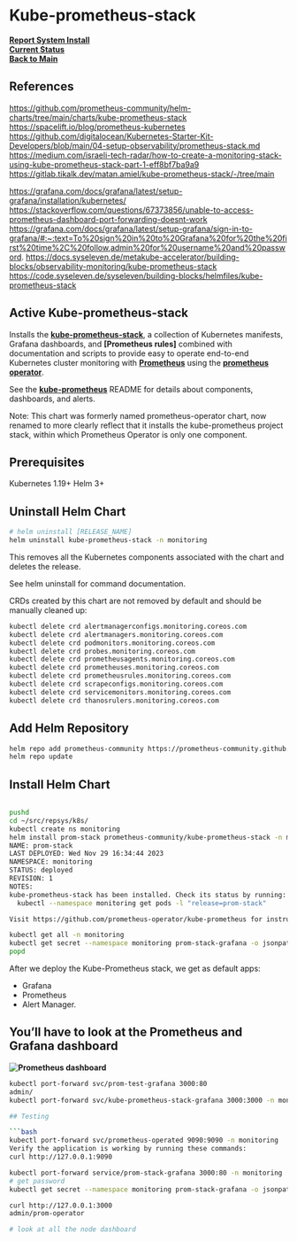 # Kube-prometheus-stack

**[Report System Install](./report-system-install.md)**\
**[Current Status](../development/status/weekly/current_status.md)**\
**[Back to Main](../README.md)**

## References

<https://github.com/prometheus-community/helm-charts/tree/main/charts/kube-prometheus-stack>
<https://spacelift.io/blog/prometheus-kubernetes>
<https://github.com/digitalocean/Kubernetes-Starter-Kit-Developers/blob/main/04-setup-observability/prometheus-stack.md>
<https://medium.com/israeli-tech-radar/how-to-create-a-monitoring-stack-using-kube-prometheus-stack-part-1-eff8bf7ba9a9>
<https://gitlab.tikalk.dev/matan.amiel/kube-prometheus-stack/-/tree/main>

<https://grafana.com/docs/grafana/latest/setup-grafana/installation/kubernetes/>
<https://stackoverflow.com/questions/67373856/unable-to-access-prometheus-dashboard-port-forwarding-doesnt-work>
<https://grafana.com/docs/grafana/latest/setup-grafana/sign-in-to-grafana/#:~:text=To%20sign%20in%20to%20Grafana%20for%20the%20first%20time%2C%20follow,admin%20for%20username%20and%20password>.
<https://docs.syseleven.de/metakube-accelerator/building-blocks/observability-monitoring/kube-prometheus-stack>
<https://code.syseleven.de/syseleven/building-blocks/helmfiles/kube-prometheus-stack>

## Active Kube-prometheus-stack

Installs the **[kube-prometheus-stack](https://github.com/prometheus-community/helm-charts/tree/main/charts/kube-prometheus-stack)**, a collection of Kubernetes manifests, Grafana dashboards, and **[Prometheus rules]** combined with documentation and scripts to provide easy to operate end-to-end Kubernetes cluster monitoring with **[Prometheus](https://prometheus.io/)** using the **[prometheus operator](https://github.com/prometheus-operator/kube-prometheus)**.

See the **[kube-prometheus](https://github.com/prometheus-operator/kube-prometheus)** README for details about components, dashboards, and alerts.

Note: This chart was formerly named prometheus-operator chart, now renamed to more clearly reflect that it installs the kube-prometheus project stack, within which Prometheus Operator is only one component.

## Prerequisites

Kubernetes 1.19+
Helm 3+

## Uninstall Helm Chart

```bash
# helm uninstall [RELEASE_NAME]
helm uninstall kube-prometheus-stack -n monitoring

```

This removes all the Kubernetes components associated with the chart and deletes the release.

See helm uninstall for command documentation.

CRDs created by this chart are not removed by default and should be manually cleaned up:

```bash
kubectl delete crd alertmanagerconfigs.monitoring.coreos.com
kubectl delete crd alertmanagers.monitoring.coreos.com
kubectl delete crd podmonitors.monitoring.coreos.com
kubectl delete crd probes.monitoring.coreos.com
kubectl delete crd prometheusagents.monitoring.coreos.com
kubectl delete crd prometheuses.monitoring.coreos.com
kubectl delete crd prometheusrules.monitoring.coreos.com
kubectl delete crd scrapeconfigs.monitoring.coreos.com
kubectl delete crd servicemonitors.monitoring.coreos.com
kubectl delete crd thanosrulers.monitoring.coreos.com
```

## Add Helm Repository

```bash
helm repo add prometheus-community https://prometheus-community.github.io/helm-charts
helm repo update
```

## Install Helm Chart

```bash

pushd
cd ~/src/repsys/k8s/
kubectl create ns monitoring 
helm install prom-stack prometheus-community/kube-prometheus-stack -n monitoring
NAME: prom-stack
LAST DEPLOYED: Wed Nov 29 16:34:44 2023
NAMESPACE: monitoring
STATUS: deployed
REVISION: 1
NOTES:
kube-prometheus-stack has been installed. Check its status by running:
  kubectl --namespace monitoring get pods -l "release=prom-stack"

Visit https://github.com/prometheus-operator/kube-prometheus for instructions on how to create & configure Alertmanager and Prometheus instances using the Operator.

kubectl get all -n monitoring
kubectl get secret --namespace monitoring prom-stack-grafana -o jsonpath='{.data.admin-password}' | base64 -d 
popd
```

After we deploy the Kube-Prometheus stack, we get as default apps:

- Grafana
- Prometheus
- Alert Manager.

## You’ll have to look at the Prometheus and Grafana dashboard

**![Prometheus dashboard](https://miro.medium.com/v2/resize:fit:720/format:webp/1*wyHyaosqq0aQO11ECxy9QQ.png)**

```bash
kubectl port-forward svc/prom-test-grafana 3000:80 
admin/
kubectl port-forward svc/kube-prometheus-stack-grafana 3000:3000 -n monitoring

## Testing

```bash
kubectl port-forward svc/prometheus-operated 9090:9090 -n monitoring
Verify the application is working by running these commands:
curl http://127.0.0.1:9090

kubectl port-forward service/prom-stack-grafana 3000:80 -n monitoring
# get password
kubectl get secret --namespace monitoring prom-stack-grafana -o jsonpath='{.data.admin-password}' | base64 -d 

curl http://127.0.0.1:3000
admin/prom-operator

# look at all the node dashboard


```
